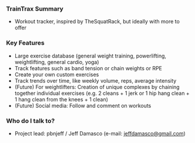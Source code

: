 ### TrainTrax Summary ###

* Workout tracker, inspired by TheSquatRack, but ideally with more to offer

### Key Features ###

* Large exercise database (general weight training, powerlifting, weightlifting, general cardio, yoga)
* Track features such as band tension or chain weights or RPE
* Create your own custom exercises
* Track trends over time, like weekly volume, reps, average intensity
* (Future) For weightlifters: Creation of unique complexes by chaining together individual exercises (e.g. 2 cleans + 1 jerk or 1 hip hang clean + 1 hang clean from the knees + 1 clean)
* (Future) Social media: Follow and comment on workouts

### Who do I talk to? ###

* Project lead: pbnjeff / Jeff Damasco (e-mail: jeffdamasco@gmail.com)
